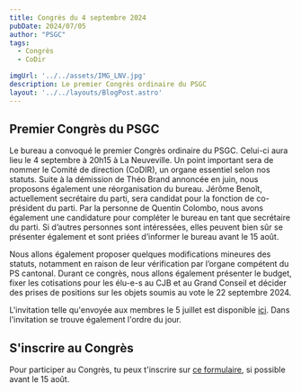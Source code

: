 ```yaml
---
title: Congrès du 4 septembre 2024
pubDate: 2024/07/05
author: "PSGC"
tags:
  - Congrès
  - CoDir

imgUrl: '../../assets/IMG_LNV.jpg'
description: Le premier Congrès ordinaire du PSGC
layout: '../../layouts/BlogPost.astro'
---
```




## Premier Congrès du PSGC

Le bureau a convoqué le premier Congrès ordinaire du PSGC. Celui-ci aura lieu le 4 septembre à 20h15 à La Neuveville. 
Un point important sera de nommer le Comité de direction (CoDIR), un organe essentiel selon nos statuts. Suite à la démission de Théo Brand annoncée en juin, nous proposons également une réorganisation du bureau. Jérôme Benoît, actuellement secrétaire du parti, sera candidat pour la fonction de co-président du parti. Par la personne de Quentin Colombo, nous avons également une candidature pour compléter le bureau en tant que secrétaire du parti. Si d’autres personnes sont intéressées, elles peuvent bien sûr se présenter également et sont priées d’informer le bureau avant le 15 août. 

Nous allons également proposer quelques modifications mineures des statuts, notamment en raison de leur vérification par l’organe compétent du PS cantonal. Durant ce congrès, nous allons également présenter le budget, fixer les cotisations pour les élu-e-s au CJB et au Grand Conseil et décider des prises de positions sur les objets soumis au vote le 22 septembre 2024.

L'invitation telle qu'envoyée aux membres le 5 juillet est disponible <a
      href='/docs/Invitation_et_ODJ_congrèsPSGC_2024_09_04-4.pdf'
      target='_blank'
      class='text-blue'>ici</a>. Dans l'invitation se trouve également l'ordre du jour.


## S'inscrire au Congrès

Pour participer au Congrès, tu peux t'inscrire sur <a
      href='https://framaforms.org/inscription-congres-psgc-4-septembre-1719170746'
      target='_blank'
      class='text-blue'>ce formulaire</a>, si possible avant le 15 août. 


